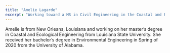 ```yaml
---
title: "Amelie Lagarde"
excerpt: "Working toward a MS in Civil Engineering in the Coastal and Ecosystems specialty"
---
```


Amelie is from New Orleans, Louisiana and working on her master’s degree in Coastal and Ecological Engineering from Louisiana State University.  She received her bachelor’s degree in Environmental Engineering in Spring of 2020 from the University of Alabama.
